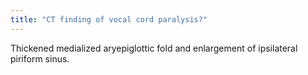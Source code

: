 ```yaml
---
title: "CT finding of vocal cord paralysis?"
---
```

Thickened medialized aryepiglottic fold and enlargement of ipsilateral piriform sinus.


